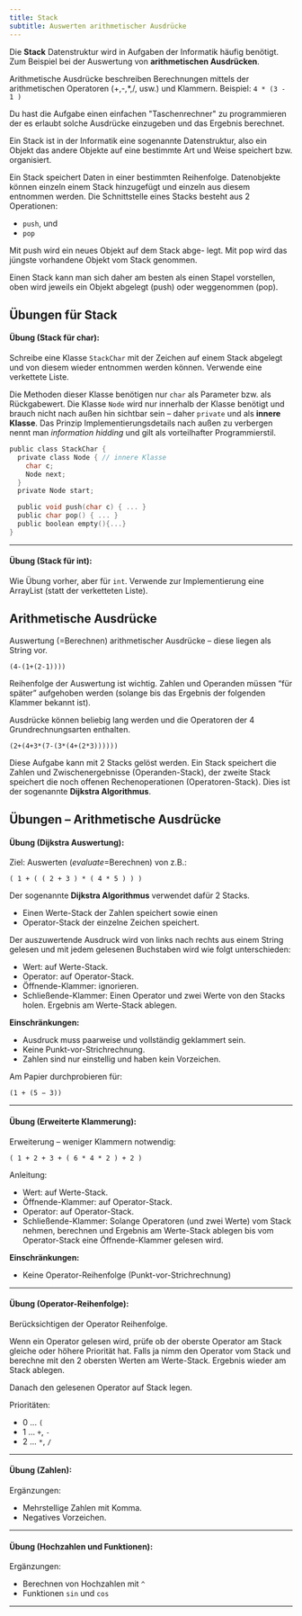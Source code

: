 ```yaml
---
title: Stack
subtitle: Auswerten arithmetischer Ausdrücke
---
```


Die **Stack** Datenstruktur wird in Aufgaben der Informatik häufig benötigt. Zum Beispiel bei der Auswertung von **arithmetischen Ausdrücken**.

Arithmetische Ausdrücke beschreiben Berechnungen mittels der arithmetischen Operatoren (+,-,*,/, usw.) und Klammern. Beispiel: `4 * (3 - 1 )`

Du hast die Aufgabe einen einfachen "Taschenrechner" zu programmieren der es erlaubt solche Ausdrücke einzugeben und das Ergebnis berechnet.

Ein Stack ist in der Informatik eine sogenannte Datenstruktur, also ein Objekt das andere Objekte auf eine bestimmte Art und Weise speichert bzw. organisiert.

Ein Stack speichert Daten in einer bestimmten Reihenfolge. Datenobjekte können einzeln einem Stack hinzugefügt und einzeln aus diesem entnommen werden. Die Schnittstelle eines Stacks besteht aus 2 Operationen:

- `push`, und 
- `pop`

Mit push wird ein neues Objekt auf dem Stack abge- legt. Mit pop wird das jüngste vorhandene Objekt vom Stack genommen.

Einen Stack kann man sich daher am besten als einen Stapel vorstellen, oben wird jeweils ein Objekt abgelegt (push) oder weggenommen (pop).



## Übungen für Stack

#### **Übung (Stack für char):**

Schreibe eine Klasse `StackChar` mit der Zeichen auf einem Stack abgelegt und von diesem wieder entnommen werden können. Verwende eine verkettete Liste.

Die Methoden dieser Klasse benötigen nur `char` als Parameter bzw. als Rückgabewert. Die Klasse `Node` wird nur innerhalb der Klasse benötigt und brauch nicht nach außen hin sichtbar sein – daher `private` und als **innere Klasse**. Das Prinzip Implementierungsdetails nach außen zu verbergen nennt man *information hidding* und gilt als vorteilhafter Programmierstil.

```c
public class StackChar {
  private class Node { // innere Klasse
    char c;
    Node next;
  }
  private Node start;

  public void push(char c) { ... }
  public char pop() { ... }	
  public boolean empty(){...}
}
```



---

#### **Übung (Stack für int):**

Wie Übung vorher, aber für `int`. Verwende zur Implementierung eine ArrayList (statt der verketteten Liste).



## Arithmetische Ausdrücke

Auswertung (=Berechnen) arithmetischer Ausdrücke – diese liegen als String vor.

```
(4-(1+(2-1))))
```

Reihenfolge der Auswertung ist wichtig. Zahlen und Operanden müssen “für später” aufgehoben werden (solange bis das Ergebnis der folgenden Klammer bekannt ist).

Ausdrücke können beliebig lang werden und die Operatoren der 4 Grundrechnungsarten enthalten.

```
(2+(4+3*(7-(3*(4+(2*3))))))
```

Diese Aufgabe kann mit 2 Stacks gelöst werden. Ein Stack speichert die Zahlen und Zwischenergebnisse (Operanden-Stack), der zweite Stack speichert die noch offenen Rechenoperationen (Operatoren-Stack). Dies ist der sogenannte **Dijkstra Algorithmus**.



## Übungen – Arithmetische Ausdrücke

#### **Übung (Dijkstra Auswertung):**

Ziel: Auswerten (*evaluate*=Berechnen) von z.B.:

`( 1 + ( ( 2 + 3 ) * ( 4 * 5 ) ) )`

Der sogenannte **Dijkstra Algorithmus** verwendet dafür 2 Stacks.

- Einen Werte-Stack der Zahlen speichert sowie einen 
- Operator-Stack der einzelne Zeichen speichert.

Der auszuwertende Ausdruck wird von links nach rechts aus einem String gelesen und mit jedem gelesenen Buchstaben wird wie folgt unterschieden:

- Wert: auf Werte-Stack.
- Operator: auf Operator-Stack.
- Öffnende-Klammer: ignorieren.
- Schließende-Klammer: Einen Operator und zwei Werte von den Stacks holen. 
Ergebnis am Werte-Stack ablegen.

**Einschränkungen:**

- Ausdruck muss paarweise und vollständig geklammert sein. 
- Keine Punkt-vor-Strichrechnung.
- Zahlen sind nur einstellig und haben kein Vorzeichen.

Am Papier durchprobieren für:

```
(1 + (5 − 3))
```



---

#### **Übung (Erweiterte Klammerung):**

Erweiterung – weniger Klammern notwendig: 

`( 1 + 2 + 3 + ( 6 * 4 * 2 ) + 2 )`

Anleitung:

- Wert: auf Werte-Stack.
- Öffnende-Klammer: auf Operator-Stack.
- Operator: auf Operator-Stack.
- Schließende-Klammer: Solange Operatoren (und zwei Werte) vom Stack nehmen, berechnen und Ergebnis am Werte-Stack ablegen bis vom Operator-Stack eine Öffnende-Klammer gelesen wird.

**Einschränkungen:** 

- Keine Operator-Reihenfolge (Punkt-vor-Strichrechnung)



---

#### **Übung (Operator-Reihenfolge):**

Berücksichtigen der Operator Reihenfolge. 

Wenn ein Operator gelesen wird,
prüfe ob der oberste Operator am Stack gleiche oder höhere Priorität hat.
Falls ja nimm den Operator vom Stack und berechne mit den 2 obersten Werten am Werte-Stack.
Ergebnis wieder am Stack ablegen.

Danach den gelesenen Operator auf Stack legen.

Prioritäten:

- 0 ... `(`
- 1 ... `+`, `-`
- 2 ... `*`, `/`



---

#### **Übung (Zahlen):**

Ergänzungen:

- Mehrstellige Zahlen mit Komma.
- Negatives Vorzeichen.



---

#### **Übung (Hochzahlen und Funktionen):**

Ergänzungen:

-  Berechnen von Hochzahlen mit `^`
-  Funktionen `sin` und `cos`

---
